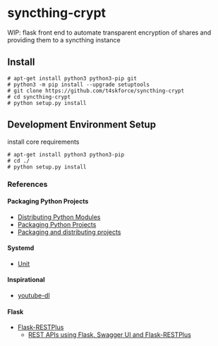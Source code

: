 # syncthing-crypt
WIP: flask front end to automate transparent encryption of shares and providing them to a syncthing instance

## Install
```
# apt-get install python3 python3-pip git
# python3 -m pip install --upgrade setuptools
# git clone https://github.com/t4skforce/syncthing-crypt
# cd syncthing-crypt
# python setup.py install
```

## Development Environment Setup
install core requirements
```
# apt-get install python3 python3-pip
# cd ./
# python setup.py install
```

### References
#### Packaging Python Projects
* [Distributing Python Modules](https://docs.python.org/3.7/distributing/index.html)
* [Packaging Python Projects](https://packaging.python.org/tutorials/packaging-projects/)
* [Packaging and distributing projects](https://packaging.python.org/guides/distributing-packages-using-setuptools/#distributing-packages)
#### Systemd
* [Unit](https://www.freedesktop.org/software/systemd/man/systemd.unit.html)
#### Inspirational
* [youtube-dl](https://github.com/rg3/youtube-dl)
#### Flask
* [Flask-RESTPlus](http://flask-restplus.readthedocs.io/en/stable/)
  * [REST APIs using Flask, Swagger UI and Flask-RESTPlus](http://michal.karzynski.pl/blog/2016/06/19/building-beautiful-restful-apis-using-flask-swagger-ui-flask-restplus/)
